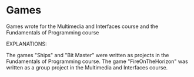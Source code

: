 # Games
 Games wrote for the Multimedia and Interfaces course and the Fundamentals of Programming course

EXPLANATIONS:

The games "Ships" and "Bit Master" were written as projects in the Fundamentals of Programming course.
The game "FireOnTheHorizon" was written as a group project in the Multimedia and Interfaces course.
